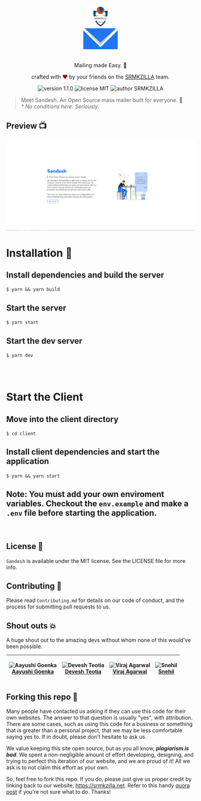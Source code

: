 <div align="center">
  <a href="https://srmkzilla.net"> <img alt="SRMKZILLA Logo" src="docs/srmkzilla_logo.png" height="56" /></a> 
</div>
<div align="center">
  <img alt="Sandesh Logo" src="./client/public/sandesh-logo.png" height="56" />
</div>

<br>
<p align="center">
Mailing made Easy. 💌
</p>
<p align="center">
crafted with <span style="color: #8b0000;">&hearts;</span> by your friends on the <a href="https://srmkzilla.net">SRMKZILLA</a> team.
</p>
<p align="center">
    <img src="https://img.shields.io/badge/version-1.1.0-yellowgreen" alt="version 1.1.0"/>
    <img src="https://img.shields.io/badge/license-MIT-brightgreen" alt="license MIT"/>
    <img src="https://img.shields.io/badge/author-SRMKZILLA-orange" alt="author SRMKZILLA"/>
</p>

> Meet Sandesh. An Open Source mass mailer built for everyone. 🚀  
> _\* No conditions here. Seriously._

## Preview 📺

<div align="center">
  <img alt="Screenshot" src="./client/public/sandesh-preview.png" />
</div>

# Installation 🔧

## Install dependencies and build the server
 
```
$ yarn && yarn build
```

## Start the server

```
$ yarn start
```
## Start the dev server

```
$ yarn dev
```


<br>
<br>

# Start the Client

## Move into the client directory

```
$ cd client
```

## Install client dependencies and start the application


```
$ yarn && yarn start
```
## Note: You must add your own enviroment variables. Checkout the `env.example` and make a `.env` file before starting the application.
<br>




## License 📜

`Sandesh` is available under the MIT license. See the LICENSE file for more info.

## Contributing 🤝

Please read `Contributing.md` for details on our code of conduct, and the process for submitting pull requests to us.

## Shout outs 💥

A huge shout out to the amazing devs without whom none of this would've been possible.


| <p align="center">![Aayushi Goenka](https://github.com/aayushi-goenka.png?size=128)<br>[Aayushi Goenka](https://github.com/aayushi-goenka)</p>  | <p align="center">![Devesh Teotia](https://github.com/deveshteotia12.png?size=128)<br>[Devesh Teotia](https://github.com/deveshteotia12)</p> | <p align="center">![Viraj Agarwal](https://github.com/agarwalviraj.png?size=128)<br>[Viraj Agarwal](https://github.com/agarwalviraj)</p>| <p align="center">![Snehil](https://github.com/SneakySensei.png?size=128)<br>[Snehil](https://github.com/SneakySensei)</p>
| ----------- | ---------- |------ | ----- |
## Forking this repo 🚨

Many people have contacted us asking if they can use this code for their own websites. The answer to that question is usually "yes", with attribution. There are some cases, such as using this code for a business or something that is greater than a personal project, that we may be less comfortable saying yes to. If in doubt, please don't hesitate to ask us.

We value keeping this site open source, but as you all know, _**plagiarism is bad**_. We spent a non-negligible amount of effort developing, designing, and trying to perfect this iteration of our website, and we are proud of it! All we ask is to not claim this effort as your own.

So, feel free to fork this repo. If you do, please just give us proper credit by linking back to our website, https://srmkzilla.net. Refer to this handy [quora post](https://www.quora.com/Is-it-bad-to-copy-other-peoples-code) if you're not sure what to do. Thanks!
